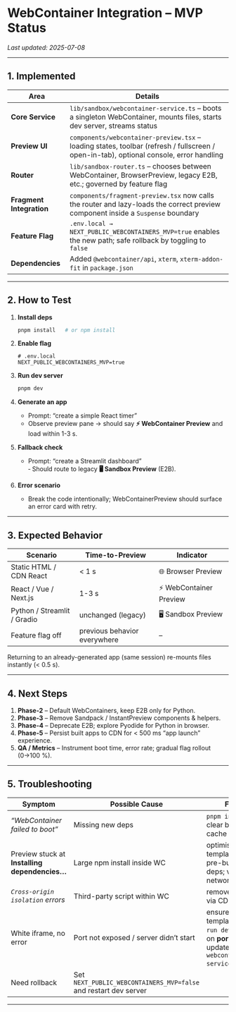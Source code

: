 # WebContainer Integration – MVP Status

_Last updated: 2025-07-08_

---

## 1. Implemented

| Area | Details |
|------|---------|
| **Core Service** | `lib/sandbox/webcontainer-service.ts` – boots a singleton WebContainer, mounts files, starts dev server, streams status |
| **Preview UI** | `components/webcontainer-preview.tsx` – loading states, toolbar (refresh / fullscreen / open-in-tab), optional console, error handling |
| **Router** | `lib/sandbox-router.ts` – chooses between WebContainer, BrowserPreview, legacy E2B, etc.; governed by feature flag |
| **Fragment Integration** | `components/fragment-preview.tsx` now calls the router and lazy-loads the correct preview component inside a `Suspense` boundary |
| **Feature Flag** | `.env.local → NEXT_PUBLIC_WEBCONTAINERS_MVP=true` enables the new path; safe rollback by toggling to `false` |
| **Dependencies** | Added `@webcontainer/api`, `xterm`, `xterm-addon-fit` in `package.json` |

---

## 2. How to Test

1. **Install deps**
   ```bash
   pnpm install   # or npm install
   ```

2. **Enable flag**
   ```env
   # .env.local
   NEXT_PUBLIC_WEBCONTAINERS_MVP=true
   ```

3. **Run dev server**
   ```bash
   pnpm dev
   ```

4. **Generate an app**
   - Prompt: “create a simple React timer”
   - Observe preview pane → should say **⚡ WebContainer Preview** and load within 1-3 s.

5. **Fallback check**
   - Prompt: “create a Streamlit dashboard”  
     ‑ Should route to legacy **🖥️ Sandbox Preview** (E2B).

6. **Error scenario**
   - Break the code intentionally; WebContainerPreview should surface an error card with retry.

---

## 3. Expected Behavior

| Scenario | Time-to-Preview | Indicator |
|----------|-----------------|-----------|
| Static HTML / CDN React | < 1 s | 🌐 Browser Preview |
| React / Vue / Next.js | 1-3 s | ⚡ WebContainer Preview |
| Python / Streamlit / Gradio | unchanged (legacy) | 🖥️ Sandbox Preview |
| Feature flag off | previous behavior everywhere | – |

Returning to an already-generated app (same session) re-mounts files instantly (< 0.5 s).

---

## 4. Next Steps

1. **Phase-2** – Default WebContainers, keep E2B only for Python.
2. **Phase-3** – Remove Sandpack / InstantPreview components & helpers.
3. **Phase-4** – Deprecate E2B; explore Pyodide for Python in browser.
4. **Phase-5** – Persist built apps to CDN for < 500 ms “app launch” experience.
5. **QA / Metrics** – Instrument boot time, error rate; gradual flag rollout (0→100 %).

---

## 5. Troubleshooting

| Symptom | Possible Cause | Fix |
|---------|----------------|-----|
| _“WebContainer failed to boot”_ | Missing new deps | `pnpm install`; clear browser cache |
| Preview stuck at **Installing dependencies…** | Large npm install inside WC | optimise template; pre-bundle deps; verify network |
| _`Cross-origin isolation` errors_ | Third-party script within WC | remove / load via CDN |
| White iframe, no error | Port not exposed / server didn’t start | ensure template’s `npm run dev` starts on **port 3000**; update `webcontainer-service` map |
| Need rollback | Set `NEXT_PUBLIC_WEBCONTAINERS_MVP=false` and restart dev server |

---
